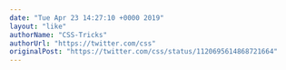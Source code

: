 ```yaml
---
date: "Tue Apr 23 14:27:10 +0000 2019"
layout: "like"
authorName: "CSS-Tricks"
authorUrl: "https://twitter.com/css"
originalPost: "https://twitter.com/css/status/1120695614868721664"
---
```

